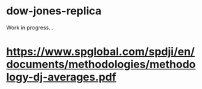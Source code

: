 ﻿# dow-jones-replica
Work in progress...
# https://www.spglobal.com/spdji/en/documents/methodologies/methodology-dj-averages.pdf
